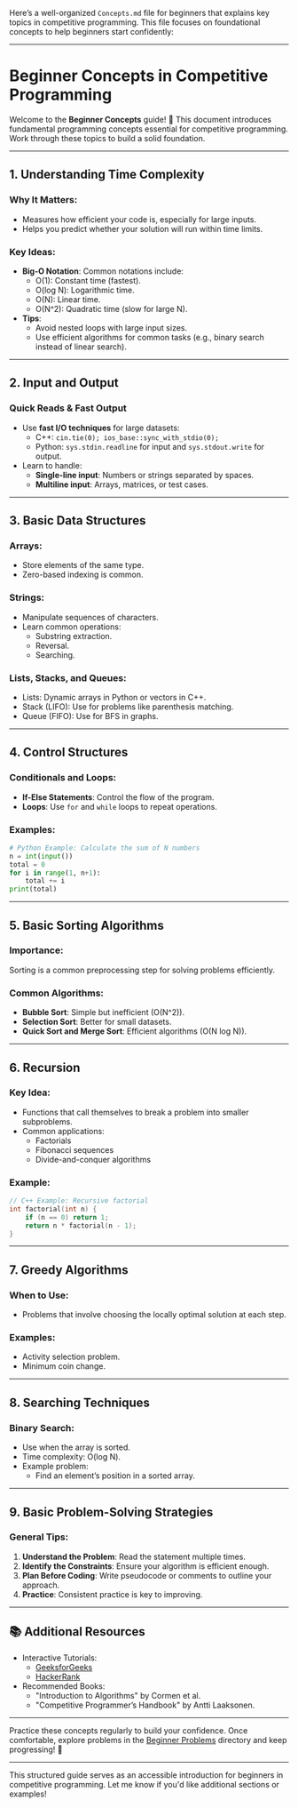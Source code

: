 Here’s a well-organized `Concepts.md` file for beginners that explains key topics in competitive programming. This file focuses on foundational concepts to help beginners start confidently:

---

# Beginner Concepts in Competitive Programming

Welcome to the **Beginner Concepts** guide! 🚀 This document introduces fundamental programming concepts essential for competitive programming. Work through these topics to build a solid foundation.

---

## 1. **Understanding Time Complexity**
### Why It Matters:
- Measures how efficient your code is, especially for large inputs.
- Helps you predict whether your solution will run within time limits.

### Key Ideas:
- **Big-O Notation**: Common notations include:
  - O(1): Constant time (fastest).
  - O(log N): Logarithmic time.
  - O(N): Linear time.
  - O(N^2): Quadratic time (slow for large N).
- **Tips**:
  - Avoid nested loops with large input sizes.
  - Use efficient algorithms for common tasks (e.g., binary search instead of linear search).

---

## 2. **Input and Output**
### Quick Reads & Fast Output
- Use **fast I/O techniques** for large datasets:
  - C++: `cin.tie(0); ios_base::sync_with_stdio(0);`
  - Python: `sys.stdin.readline` for input and `sys.stdout.write` for output.
- Learn to handle:
  - **Single-line input**: Numbers or strings separated by spaces.
  - **Multiline input**: Arrays, matrices, or test cases.

---

## 3. **Basic Data Structures**
### Arrays:
- Store elements of the same type.
- Zero-based indexing is common.

### Strings:
- Manipulate sequences of characters.
- Learn common operations:
  - Substring extraction.
  - Reversal.
  - Searching.

### Lists, Stacks, and Queues:
- Lists: Dynamic arrays in Python or vectors in C++.
- Stack (LIFO): Use for problems like parenthesis matching.
- Queue (FIFO): Use for BFS in graphs.

---

## 4. **Control Structures**
### Conditionals and Loops:
- **If-Else Statements**: Control the flow of the program.
- **Loops**: Use `for` and `while` loops to repeat operations.

### Examples:
```python
# Python Example: Calculate the sum of N numbers
n = int(input())
total = 0
for i in range(1, n+1):
    total += i
print(total)
```

---

## 5. **Basic Sorting Algorithms**
### Importance:
Sorting is a common preprocessing step for solving problems efficiently.

### Common Algorithms:
- **Bubble Sort**: Simple but inefficient (O(N^2)).
- **Selection Sort**: Better for small datasets.
- **Quick Sort and Merge Sort**: Efficient algorithms (O(N log N)).

---

## 6. **Recursion**
### Key Idea:
- Functions that call themselves to break a problem into smaller subproblems.
- Common applications:
  - Factorials
  - Fibonacci sequences
  - Divide-and-conquer algorithms

### Example:
```cpp
// C++ Example: Recursive factorial
int factorial(int n) {
    if (n == 0) return 1;
    return n * factorial(n - 1);
}
```

---

## 7. **Greedy Algorithms**
### When to Use:
- Problems that involve choosing the locally optimal solution at each step.

### Examples:
- Activity selection problem.
- Minimum coin change.

---

## 8. **Searching Techniques**
### Binary Search:
- Use when the array is sorted.
- Time complexity: O(log N).
- Example problem:
  - Find an element’s position in a sorted array.

---

## 9. **Basic Problem-Solving Strategies**
### General Tips:
1. **Understand the Problem**: Read the statement multiple times.
2. **Identify the Constraints**: Ensure your algorithm is efficient enough.
3. **Plan Before Coding**: Write pseudocode or comments to outline your approach.
4. **Practice**: Consistent practice is key to improving.

---

## 📚 Additional Resources
- Interactive Tutorials:
  - [GeeksforGeeks](https://www.geeksforgeeks.org/)
  - [HackerRank](https://www.hackerrank.com/domains/tutorials/10-days-of-code)
- Recommended Books:
  - "Introduction to Algorithms" by Cormen et al.
  - "Competitive Programmer’s Handbook" by Antti Laaksonen.

---

Practice these concepts regularly to build your confidence. Once comfortable, explore problems in the [Beginner Problems](./Beginner/Problems/) directory and keep progressing! 🚀

--- 

This structured guide serves as an accessible introduction for beginners in competitive programming. Let me know if you'd like additional sections or examples!
